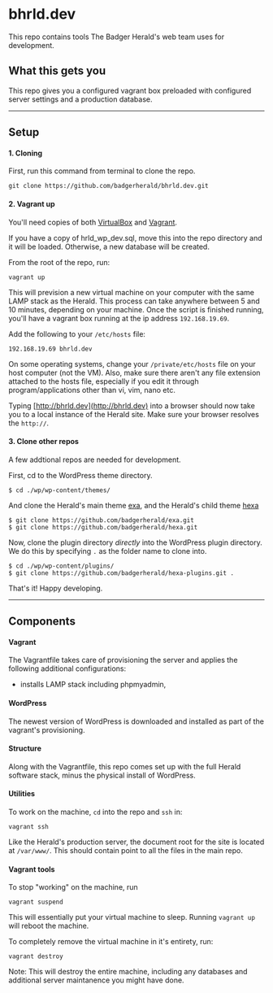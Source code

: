 # bhrld.dev

This repo contains tools The Badger Herald's web team uses for development.

## What this gets you

This repo gives you a configured vagrant box preloaded with configured server settings and a production database.

* * *

## Setup

#### 1. Cloning

First, run this command from terminal to clone the repo.

    git clone https://github.com/badgerherald/bhrld.dev.git

#### 2. Vagrant up

You'll need copies of both [VirtualBox](https://www.virtualbox.org/wiki/Downloads) and [Vagrant](http://www.vagrantup.com/downloads).

If you have a copy of hrld_wp_dev.sql, move this into the repo directory and it will be loaded. Otherwise, a new database will be created.

From the root of the repo, run:

    vagrant up

This will prevision a new virtual machine on your computer with the same LAMP stack as the Herald. This process can take anywhere between 5 and 10 minutes, depending on your machine. Once the script is finished running, you'll have a vagrant box running at the ip address `192.168.19.69`. 

Add the following to your `/etc/hosts` file:

    192.168.19.69 bhrld.dev

On some operating systems, change your `/private/etc/hosts` file on your host computer (not the VM). Also, make sure there aren't any file extension attached to the hosts file, especially if you edit it through program/applications other than vi, vim, nano etc. 

Typing [http://bhrld.dev](http://bhrld.dev) into a browser should now take you to a local instance of the Herald site. Make sure your browser resolves the `http://`.

#### 3. Clone other repos

A few addtional repos are needed for development.

First, cd to the WordPress theme directory.

    $ cd ./wp/wp-content/themes/

And clone the Herald's main theme [exa](http://github.com/badgerherald/exa), and the Herald's child theme [hexa](https:)

    $ git clone https://github.com/badgerherald/exa.git
    $ git clone https://github.com/badgerherald/hexa.git

Now, clone the plugin directory *directly* into the WordPress plugin directory. We do this by specifying `.` as the folder name to clone into.

    $ cd ./wp/wp-content/plugins/
    $ git clone https://github.com/badgerherald/hexa-plugins.git .

That's it! Happy developing.

* * *

## Components

#### Vagrant

The Vagrantfile takes care of provisioning the server and applies the following additional configurations:

- installs LAMP stack including phpmyadmin, 

#### WordPress

The newest version of WordPress is downloaded and installed as part of the vagrant's provisioning.

#### Structure

Along with the Vagrantfile, this repo comes set up with the full Herald software stack, minus the physical install of WordPress.


#### Utilities

To work on the machine, `cd` into the repo and `ssh` in:

    vagrant ssh

Like the Herald's production server, the document root for the site is located at `/var/www/`. This should contain point to all the files in the main repo.

#### Vagrant tools 

To stop "working" on the machine, run

    vagrant suspend

This will essentially put your virtual machine to sleep. Running `vagrant up` will reboot the machine.

To completely remove the virtual machine in it's entirety, run:

    vagrant destroy

Note: This will destroy the entire machine, including any databases and additional server maintanence you might have done.
